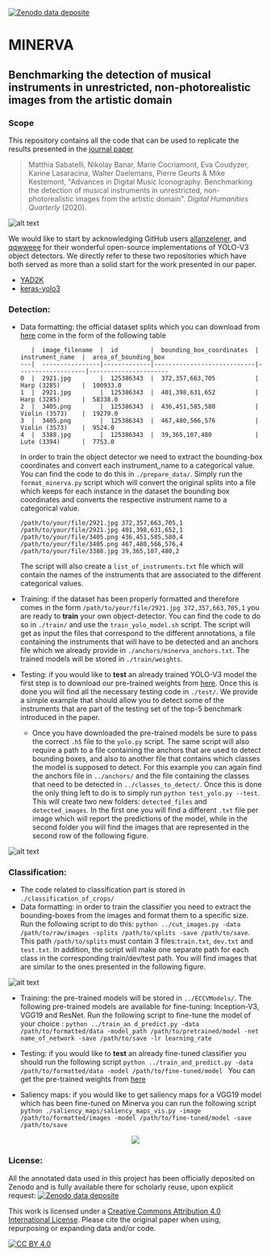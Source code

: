 [![Zenodo data deposite](https://zenodo.org/badge/DOI/10.5281/zenodo.3732580.svg)](https://zenodo.org/record/3732580#.XoRTLNMzZ24)

# MINERVA
## Benchmarking the detection of musical instruments in unrestricted, non-photorealistic images from the artistic domain

### Scope
This repository contains all the code that can be used to replicate the results presented in the [journal paper]() 
> Matthia Sabatelli, Nikolay Banar, Marie Cocriamont, Eva Coudyzer, Karine Lasaracina, Walter Daelemans, Pierre Geurts & Mike Kestemont, "Advances in Digital Music Iconography. Benchmarking the detection of musical instruments in unrestricted, non-photorealistic images from the artistic domain". *Digital Humanities Quarterly* (2020).

![alt text](https://github.com/paintception/MINeRVA/blob/master/images/readme_img.png)

We would like to start by acknowledging GitHub users [allanzelener](https://github.com/allanzelener),
and [qqwweee](https://github.com/qqwweee) for their wonderful open-source implementations of 
YOLO-V3 object detectors. We directly refer to these two repositories which have both served as more 
than a solid start for the work presented in our paper.

* [YAD2K](https://github.com/allanzelener/YAD2K)
* [keras-yolo3](https://github.com/qqwweee/keras-yolo3)


### Detection:

* Data formatting: the official dataset splits which you can download from [here]() come in the form of the following table
    ```  
       |  image_filename  |  id         |  bounding_box_coordinates  |  instrument_name  |  area_of_bounding_box
    ---|  ----------------|-------------|----------------------------|-------------------|----------------------
    0  |  2921.jpg        |  125386343  |  372,357,663,705           |  Harp (3285)      |  100933.0
    1  |  2921.jpg        |  125386343  |  401,398,631,652           |  Harp (3285)      |  58338.0
    2  |  3405.png        |  125386343  |  436,451,585,580           |  Violin (3573)    |  19279.0
    3  |  3405.png        |  125386343  |  467,480,566,576           |  Violin (3573)    |  9524.0
    4  |  3388.jpg        |  125386343  |  39,365,107,480            |  Lute (3394)      |  7753.0
    ```

    In order to train the object detector we need to extract the bounding-box coordinates and convert 
    each instrument_name to a categorical value. You can find the code to do this in `./prepare_data/`. 
    Simply run the `format_minerva.py` script which will convert the original splits into a file
    which keeps for each instance in the dataset the bounding box coordinates and converts the respective instrument name
    to a categorical value.
    
    ```
    /path/to/your/file/2921.jpg 372,357,663,705,1
    /path/to/your/file/2921.jpg 401,398,631,652,1
    /path/to/your/file/3405.png 436,451,585,580,4
    /path/to/your/file/3405.png 467,480,566,576,4
    /path/to/your/file/3388.jpg 39,365,107,480,2
    ```
    The script will also create a `list_of_instruments.txt` file which will contain the names of the instruments that
    are associated to the different categorical values.

* Training: if the dataset has been properly formatted and therefore comes in the form `/path/to/your/file/2921.jpg 372,357,663,705,1`
   you are ready to **train** your own object-detector. You can find the code to do so in `./train/` and use
   the `train_yolo_model.sh` script. The script will get as input the files that correspond to the different
   annotations, a file containing the instruments that will have to be detected and an anchors file which
   we already provide in `./anchors/minerva_anchors.txt`. The trained models will be stored in `./train/weights`.
    
* Testing: if you would like to **test** an already trained YOLO-V3 model the first step is to 
download our pre-trained weights from [here](). Once this is done you will find all 
the necessary testing code in `./test/`. We provide a simple example that should allow you
to detect some of the instruments that are part of the testing set of the top-5 benchmark 
introduced in the paper.

    * Once you have downloaded the pre-trained models be sure to pass the correct `.h5` 
    file to the `yolo.py` script. The same script will also require a path to a file 
    containing the anchors that are used to detect bounding boxes, and also to another 
    file that contains which classes the model is supposed to detect. For this example
    you can again find the anchors file in `../anchors/` and the file containing the classes that
    need to be detected in `../classes_to_detect/`. Once this is done the only thing left to do is to
    simply run `python test_yolo.py --test`. This will create two new folders: `detected_files`
    and `detected_images`. In the first one you will find a different `.txt` file per image which will report
    the predictions of the model, while in the second folder you will find the images that are represented 
    in the second row of the following figure.

![alt text](https://github.com/paintception/MINeRVA/blob/master/images/detections_examples.jpg)

### Classification:
* The code related to classification part is stored in `./classification_of_crops/`
* Data formatting: in order to train the classifier you need to extract the bounding-boxes from the images and format them to 
    a specific size. Run the following script to do this:  `python ../cut_images.py -data /path/to/raw/images -splits /path/to/splits -save /path/to/save`. 
    This path `/path/to/splits` must contain 3 files:`train.txt`, `dev.txt` and `test.txt`.  In addition, the script will make one separate path for each class in the corresponding train/dev/test path. 
    You will find images that are similar to the ones presented in the following figure.
    
![alt text](https://github.com/paintception/MINeRVA/blob/master/images/classification.png)
    
* Training:  the pre-trained models will be stored in `../ECCVModels/`. 
The following pre-trained models are available for fine-tuning: Inception-V3, VGG19 and ResNet. Run the following script to fine-tune the model of your choice :
`python ../train_an d_predict.py -data /path/to/formatted/data -model_path /path/to/pretrained/model -net name_of_network -save /path/to/save -lr learning_rate`
* Testing: if you would like to **test** an already fine-tuned classifier you should run the following script
`python ../train_and_predict.py -data /path/to/formatted/data -model /path/to/fine-tuned/model `
  You can get the pre-trained weights from [here]()

* Saliency maps: if you would like to get saliency maps for a VGG19 model which has been fine-tuned on Minerva you can run the following script 
 `python ./saliency_maps/saliency_maps_vis.py -image /path/to/formatted/images -model /path/to/fine-tuned/model -save /path/to/save`

<p align="center">
  <img src="https://github.com/paintception/MINeRVA/blob/master/images/sal_map.jpg"/>
</p>

### License:

All the annotated data used in this project has been officially deposited on Zenodo and is fully available there for scholarly reuse, upon explicit request:
[![Zenodo data deposite](https://zenodo.org/badge/DOI/10.5281/zenodo.3732580.svg)](https://zenodo.org/record/3732580#.XoRTLNMzZ24)

This work is licensed under a [Creative Commons Attribution 4.0 International
License][cc-by]. Please cite the original paper when using, repurposing or expanding data and/or code.

[![CC BY 4.0][cc-by-image]][cc-by]

[cc-by]: http://creativecommons.org/licenses/by/4.0/
[cc-by-image]: https://i.creativecommons.org/l/by/4.0/88x31.png
[cc-by-shield]: https://img.shields.io/badge/License-CC%20BY%204.0-lightgrey.svg
